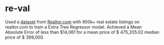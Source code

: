 # re-val

Used a [dataset](https://www.kaggle.com/datasets/ahmedshahriarsakib/usa-real-estate-dataset) from [Realtor.com](https://realtor.com) with 900k+ real estate listings on realtor.com to train a Extra Tree Regressor model. Achieved a Mean Absolute Error of less than \$14,061 for a mean price of \$ 475,205.02 median price of \$ 399,000.
